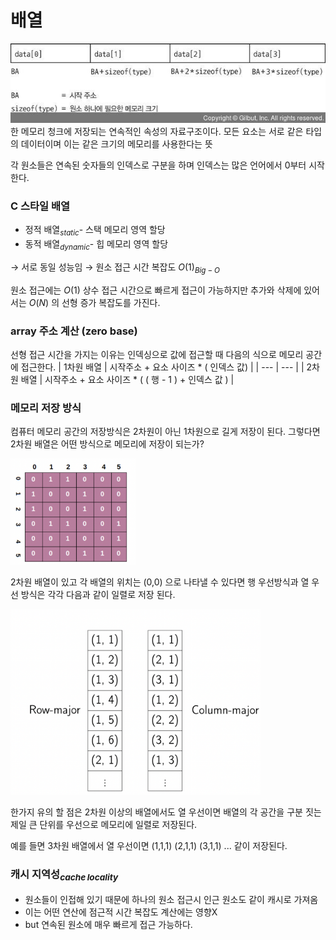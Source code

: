 # 배열

![Untitled](../../../assets/img/algo/array.jpeg)
 한 메모리 청크에 저장되는 연속적인 속성의 자료구조이다. 
 모든 요소는 서로 같은 타입의 데이터이며 이는 같은 크기의 메모리를 사용한다는 뜻

 각 원소들은 연속된 숫자들의 인덱스로 구분을 하며 인덱스는 많은 언어에서 0부터 시작한다.



### C 스타일 배열 
- 정적 배열$_{static}$- 스택 메모리 영역 할당
- 동적 배열$_{dynamic}$- 힙 메모리 영역 할당
    

→ 서로 동일 성능임 → 원소 접근 시간 복잡도 $O(1)_{Big-O}$

원소 접근에는 $O(1)$ 상수 접근 시간으로 빠르게 접근이 가능하지만 
추가와 삭제에 있어서는 $O(N)$ 의 선형 증가 복잡도를 가진다. 

### array 주소 계산 (zero base)
선형 접근 시간을 가지는 이유는 인덱싱으로 값에 접근할 때 다음의 식으로 메모리 공간에 접근한다.
| 1차원 배열 | 시작주소 + 요소 사이즈 * ( 인덱스 값) |
| --- | --- |
| 2차원 배열  | 시작주소 + 요소 사이즈 * ( ( 행 - 1 ) + 인덱스 값 ) |

### 메모리 저장 방식
컴퓨터 메모리 공간의 저장방식은 2차원이 아닌 1차원으로 길게 저장이 된다.
그렇다면 2차원 배열은 어떤 방식으로 메모리에 저장이 되는가? 

<img src="../../../assets/img/algo/BFS-Array.png" width="200">

2차원 배열이 있고 각 배열의 위치는 (0,0) 으로 나타낼 수 있다면
행 우선방식과 열 우선 방식은 각각 다음과 같이 일렬로 저장 된다.

<img src="../../../assets/img/algo/array2.png" width="400"/>

한가지 유의 할 점은 2차원 이상의 배열에서도 열 우선이면 
배열의 각 공간을 구분 짓는 제일 큰 단위를 우선으로 메모리에 일렬로 저장된다.

예를 들면 3차원 배열에서 열 우선이면 (1,1,1) (2,1,1) (3,1,1) ... 같이 저장된다.

### 캐시 지역성$_{cache\,locality}$
  - 원소들이 인접해 있기 때문에 하나의 원소 접근시 인근 원소도 같이 캐시로 가져옴
  - 이는 어떤 연산에 점근적 시간 복잡도 계산에는 영향X
  - but 연속된 원소에 매우 빠르게 접근 가능하다.